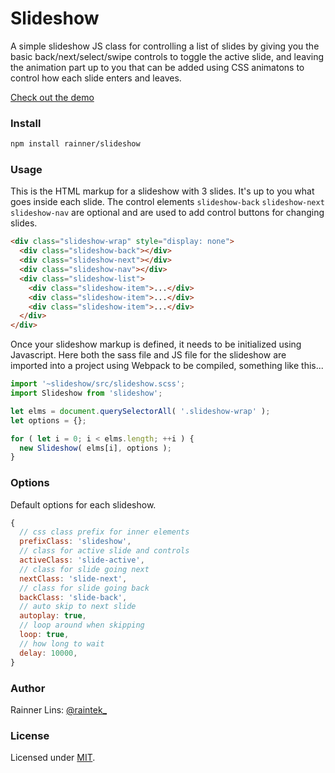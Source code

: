 [twitter]: http://twitter.com/raintek_
[demo]: https://rainner.github.io/slideshow/
[mit]: http://www.opensource.org/licenses/mit-license.php

# Slideshow

A simple slideshow JS class for controlling a list of slides by giving you the basic back/next/select/swipe controls to toggle the active slide, and leaving the animation part up to you that can be added using CSS animatons to control how each slide enters and leaves.

[Check out the demo][demo]

### Install

```bash
npm install rainner/slideshow
```

### Usage

This is the HTML markup for a slideshow with 3 slides. It's up to you what goes inside each slide. The control elements `slideshow-back` `slideshow-next` `slideshow-nav` are optional and are used to add control buttons for changing slides.

```html
<div class="slideshow-wrap" style="display: none">
  <div class="slideshow-back"></div>
  <div class="slideshow-next"></div>
  <div class="slideshow-nav"></div>
  <div class="slideshow-list">
    <div class="slideshow-item">...</div>
    <div class="slideshow-item">...</div>
    <div class="slideshow-item">...</div>
  </div>
</div>
```

Once your slideshow markup is defined, it needs to be initialized using Javascript. Here both the sass file and JS file for the slideshow are imported into a project using Webpack to be compiled, something like this...

```js
import '~slideshow/src/slideshow.scss';
import Slideshow from 'slideshow';

let elms = document.querySelectorAll( '.slideshow-wrap' );
let options = {};

for ( let i = 0; i < elms.length; ++i ) {
  new Slideshow( elms[i], options );
}
```

### Options

Default options for each slideshow.

```js
{
  // css class prefix for inner elements
  prefixClass: 'slideshow',
  // class for active slide and controls
  activeClass: 'slide-active',
  // class for slide going next
  nextClass: 'slide-next',
  // class for slide going back
  backClass: 'slide-back',
  // auto skip to next slide
  autoplay: true,
  // loop around when skipping
  loop: true,
  // how long to wait
  delay: 10000,
}
```

### Author

Rainner Lins: [@raintek_][twitter]

### License

Licensed under [MIT][mit].




